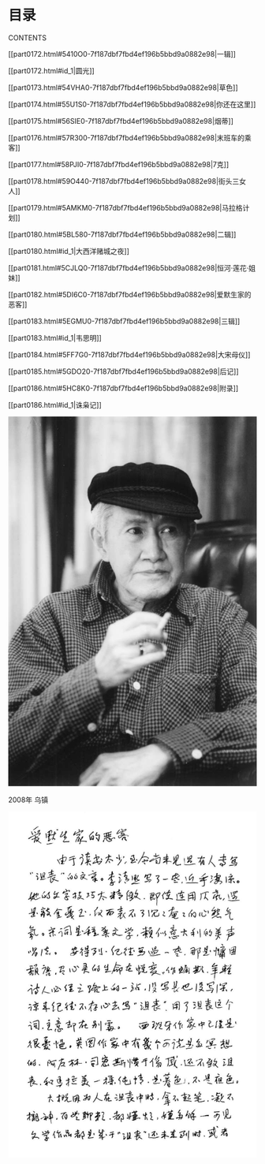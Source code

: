    

# 目录  
CONTENTS

[[part0172.html#5410O0-7f187dbf7fbd4ef196b5bbd9a0882e98|一辑]]

[[part0172.html#id_1|圆光]]

[[part0173.html#54VHA0-7f187dbf7fbd4ef196b5bbd9a0882e98|草色]]

[[part0174.html#55U1S0-7f187dbf7fbd4ef196b5bbd9a0882e98|你还在这里]]

[[part0175.html#56SIE0-7f187dbf7fbd4ef196b5bbd9a0882e98|烟蒂]]

[[part0176.html#57R300-7f187dbf7fbd4ef196b5bbd9a0882e98|末班车的乘客]]

[[part0177.html#58PJI0-7f187dbf7fbd4ef196b5bbd9a0882e98|7克]]

[[part0178.html#59O440-7f187dbf7fbd4ef196b5bbd9a0882e98|街头三女人]]

[[part0179.html#5AMKM0-7f187dbf7fbd4ef196b5bbd9a0882e98|马拉格计划]]

[[part0180.html#5BL580-7f187dbf7fbd4ef196b5bbd9a0882e98|二辑]]

[[part0180.html#id_1|大西洋赌城之夜]]

[[part0181.html#5CJLQ0-7f187dbf7fbd4ef196b5bbd9a0882e98|恒河·莲花·姐妹]]

[[part0182.html#5DI6C0-7f187dbf7fbd4ef196b5bbd9a0882e98|爱默生家的恶客]]

[[part0183.html#5EGMU0-7f187dbf7fbd4ef196b5bbd9a0882e98|三辑]]

[[part0183.html#id_1|韦思明]]

[[part0184.html#5FF7G0-7f187dbf7fbd4ef196b5bbd9a0882e98|大宋母仪]]

[[part0185.html#5GDO20-7f187dbf7fbd4ef196b5bbd9a0882e98|后记]]

[[part0186.html#5HC8K0-7f187dbf7fbd4ef196b5bbd9a0882e98|附录]]

[[part0186.html#id_1|诛枭记]]

   

![](/木心全集（典藏套装十六册）/images/00052.jpeg)

2008年 乌镇

![](/木心全集（典藏套装十六册）/images/00053.jpeg)